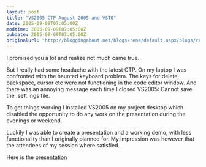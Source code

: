 ```yaml
---
layout: post
title: "VS2005 CTP August 2005 and VSTO"
date: 2005-09-09T07:05:00Z
modtime: 2005-09-09T07:05:00Z
pubdate: 2005-09-09T07:05:00Z
originalurl: "http://bloggingabout.net/blogs/rene/default.aspx/blogs/rene/archive/2005/09/09/9280.aspx"
---
```



<p>I promised you a lot and realize not much came true.</p><p>But I really had some headache with the latest CTP. On my laptop I was confronted with the haunted keyboard problem. The keys for delete, backspace, cursor etc were not functioning in the code editor window. And there was an annoying message each time I closed VS2005: Cannot save the .sett.ings file.</p><p>To get things working I installed VS2005 on my project desktop which disabled the opportunity to do any work on the presentation during the evenings or weekend.</p><p>Luckily I was able to create a presentation and a working demo, with less functionality than I originally planned for. My impression was however that the attendees of my session where satisfied.</p><p>Here is the <a href="/UserFiles/Rene Schrieken/File/Presentations/miniTeched.ppt">presentation</a></p>
